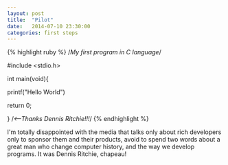 ```yaml
---
layout: post
title:  "Pilot"
date:   2014-07-10 23:30:00
categories: first steps
---
```


{% highlight ruby %}
/*My first program in C language*/

#include <stdio.h> 

int main(void){

printf("Hello World")

return 0;

} /*<--Thanks Dennis Ritchie!!!*/
{% endhighlight %}

I'm totally disappointed with the media that talks only about rich developers only to sponsor 
them and their products, avoid to spend two words about a great man who change computer 
history, and the way we develop programs. It was Dennis Ritchie, chapeau!


